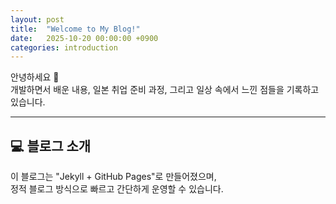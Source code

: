 ```yaml
---
layout: post
title:  "Welcome to My Blog!"
date:   2025-10-20 00:00:00 +0900
categories: introduction
---
```


안녕하세요 👋  
개발하면서 배운 내용, 일본 취업 준비 과정, 그리고 일상 속에서 느낀 점들을 기록하고 있습니다.

---

## 💻 블로그 소개

이 블로그는 "Jekyll + GitHub Pages"로 만들어졌으며,  
정적 블로그 방식으로 빠르고 간단하게 운영할 수 있습니다.  



